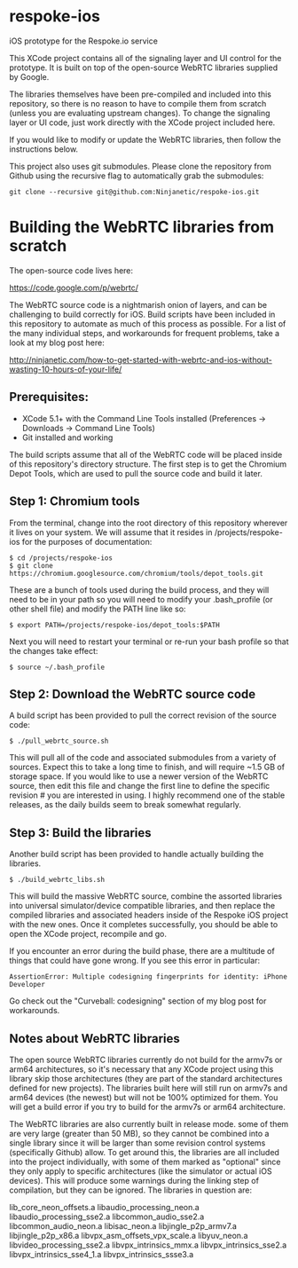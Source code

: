 respoke-ios
===========

iOS prototype for the Respoke.io service

This XCode project contains all of the signaling layer and UI control for the prototype. It is built on top of the open-source WebRTC libraries supplied by Google.

The libraries themselves have been pre-compiled and included into this repository, so there is no reason to have to compile them from scratch (unless you are evaluating upstream changes). To change the signaling layer or UI code, just work directly with the XCode project included here.

If you would like to modify or update the WebRTC libraries, then follow the instructions below.

This project also uses git submodules. Please clone the repository from Github using the recursive flag to automatically grab the submodules:
```
git clone --recursive git@github.com:Ninjanetic/respoke-ios.git
```

Building the WebRTC libraries from scratch
==========================================

The open-source code lives here:

https://code.google.com/p/webrtc/

The WebRTC source code is a nightmarish onion of layers, and can be challenging to build correctly for iOS. Build scripts have been included in this repository to automate as much of this process as possible. For a list of the many individual steps, and workarounds for frequent problems, take a look at my blog post here:

http://ninjanetic.com/how-to-get-started-with-webrtc-and-ios-without-wasting-10-hours-of-your-life/

Prerequisites:
--------------
* XCode 5.1+ with the Command Line Tools installed (Preferences -> Downloads -> Command Line Tools)
* Git installed and working

The build scripts assume that all of the WebRTC code will be placed inside of this repository's directory structure. The first step is to get the Chromium Depot Tools, which are used to pull the source code and build it later.

Step 1: Chromium tools
----------------------

From the terminal, change into the root directory of this repository wherever it lives on your system. We will assume that it resides in /projects/respoke-ios for the purposes of documentation:
```
$ cd /projects/respoke-ios
$ git clone https://chromium.googlesource.com/chromium/tools/depot_tools.git
```
These are a bunch of tools used during the build process, and they will need to be in your path so you will need to modify your .bash_profile (or other shell file) and modify the PATH line like so:
```
$ export PATH=/projects/respoke-ios/depot_tools:$PATH
```
Next you will need to restart your terminal or re-run your bash profile so that the changes take effect:
```
$ source ~/.bash_profile
```
Step 2: Download the WebRTC source code
---------------------------------------

A build script has been provided to pull the correct revision of the source code:
```
$ ./pull_webrtc_source.sh
```
This will pull all of the code and associated submodules from a variety of sources. Expect this to take a long time to finish, and will require ~1.5 GB of storage space. If you would like to use a newer version of the WebRTC source, then edit this file and change the first line to define the specific revision # you are interested in using. I highly recommend one of the stable releases, as the daily builds seem to break somewhat regularly.

Step 3: Build the libraries
---------------------------

Another build script has been provided to handle actually building the libraries.
```
$ ./build_webrtc_libs.sh
```
This will build the massive WebRTC source, combine the assorted libraries into universal simulator/device compatible libraries, and then replace the compiled libraries and associated headers inside of the Respoke iOS project with the new ones. Once it completes successfully, you should be able to open the XCode project, recompile and go.

If you encounter an error during the build phase, there are a multitude of things that could have gone wrong. If you see this error in particular:
```
AssertionError: Multiple codesigning fingerprints for identity: iPhone Developer
```
Go check out the "Curveball: codesigning" section of my blog post for workarounds. 

Notes about WebRTC libraries
----------------------------

The open source WebRTC libraries currently do not build for the armv7s or arm64 architectures, so it's necessary that any XCode project using this library skip those architectures (they are part of the standard architectures defined for new projects). The libraries built here will still run on armv7s and arm64 devices (the newest) but will not be 100% optimized for them. You will get a build error if you try to build for the armv7s or arm64 architecture.

The WebRTC libraries are also currently built in release mode. some of them are very large (greater than 50 MB), so they cannot be combined into a single library since it will be larger than some revision control systems (specifically Github) allow. To get around this, the libraries are all included into the project individually, with some of them marked as "optional" since they only apply to specific architectures (like the simulator or actual iOS devices). This will produce some warnings during the linking step of compilation, but they can be ignored. The libraries in question are:

lib_core_neon_offsets.a
libaudio_processing_neon.a 
libaudio_processing_sse2.a 
libcommon_audio_sse2.a 
libcommon_audio_neon.a 
libisac_neon.a 
libjingle_p2p_armv7.a 
libjingle_p2p_x86.a 
libvpx_asm_offsets_vpx_scale.a 
libyuv_neon.a 
libvideo_processing_sse2.a 
libvpx_intrinsics_mmx.a 
libvpx_intrinsics_sse2.a 
libvpx_intrinsics_sse4_1.a 
libvpx_intrinsics_ssse3.a 